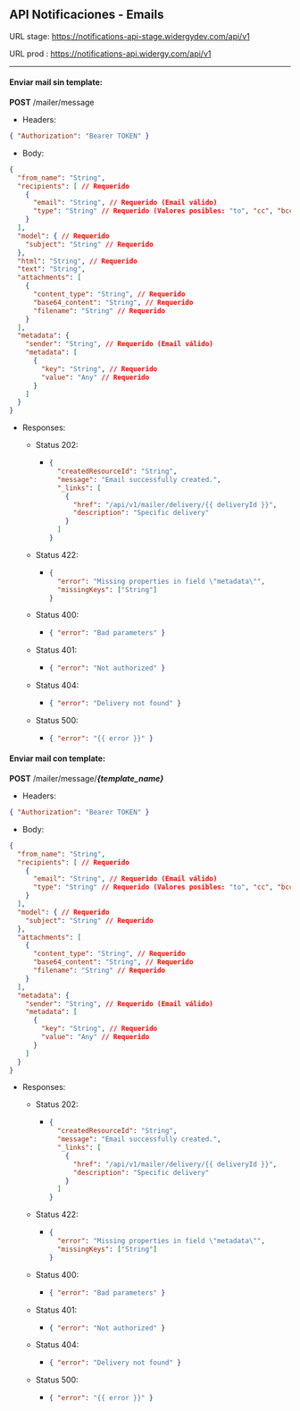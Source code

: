 ## API Notificaciones - Emails

URL stage: https://notifications-api-stage.widergydev.com/api/v1

URL prod : https://notifications-api.widergy.com/api/v1

---

#### Enviar mail sin template:

**POST** /mailer/message

- Headers:

```json
{ "Authorization": "Bearer TOKEN" }
```

- Body:

```json
{
  "from_name": "String",
  "recipients": [ // Requerido
    {
      "email": "String", // Requerido (Email válido)
      "type": "String" // Requerido (Valores posibles: "to", "cc", "bcc", "replyTo")
    }
  ],
  "model": { // Requerido
    "subject": "String" // Requerido
  },
  "html": "String", // Requerido
  "text": "String",
  "attachments": [
    {
      "content_type": "String", // Requerido
      "base64_content": "String", // Requerido
      "filename": "String" // Requerido
    }
  ],
  "metadata": {
    "sender": "String", // Requerido (Email válido)
    "metadata": [
      {
        "key": "String", // Requerido
        "value": "Any" // Requerido
      }
    ]
  }
}
```

- Responses:

  - Status 202:
    - ```json
      {
        "createdResourceId": "String",
        "message": "Email successfully created.",
        "_links": [
          {
            "href": "/api/v1/mailer/delivery/{{ deliveryId }}",
            "description": "Specific delivery"
          }
        ]
      }
      ```
  - Status 422:
    - ```json
      {
        "error": "Missing properties in field \"metadata\"",
        "missingKeys": ["String"]
      }
      ```
  - Status 400:
    - ```json
      { "error": "Bad parameters" }
      ```
  - Status 401:
    - ```json
      { "error": "Not authorized" }
      ```
  - Status 404:
    - ```json
      { "error": "Delivery not found" }
      ```
  - Status 500:
    - ```json
      { "error": "{{ error }}" }
      ```

#### Enviar mail con template:

**POST** /mailer/message/**_{template_name}_**

- Headers:

```json
{ "Authorization": "Bearer TOKEN" }
```

- Body:

```json
{
  "from_name": "String",
  "recipients": [ // Requerido
    {
      "email": "String", // Requerido (Email válido)
      "type": "String" // Requerido (Valores posibles: "to", "cc", "bcc", "replyTo")
    }
  ],
  "model": { // Requerido
    "subject": "String" // Requerido
  },
  "attachments": [
    {
      "content_type": "String", // Requerido
      "base64_content": "String", // Requerido
      "filename": "String" // Requerido
    }
  ],
  "metadata": {
    "sender": "String", // Requerido (Email válido)
    "metadata": [
      {
        "key": "String", // Requerido
        "value": "Any" // Requerido
      }
    ]
  }
}
```

- Responses:

  - Status 202:
    - ```json
      {
        "createdResourceId": "String",
        "message": "Email successfully created.",
        "_links": [
          {
            "href": "/api/v1/mailer/delivery/{{ deliveryId }}",
            "description": "Specific delivery"
          }
        ]
      }
      ```
  - Status 422:
    - ```json
      {
        "error": "Missing properties in field \"metadata\"",
        "missingKeys": ["String"]
      }
      ```
  - Status 400:
    - ```json
      { "error": "Bad parameters" }
      ```
  - Status 401:
    - ```json
      { "error": "Not authorized" }
      ```
  - Status 404:
    - ```json
      { "error": "Delivery not found" }
      ```
  - Status 500:
    - ```json
      { "error": "{{ error }}" }
